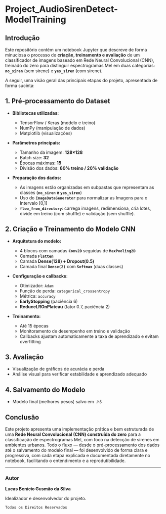 # Project_AudioSirenDetect-ModelTraining

## Introdução

Este repositório contém um notebook Jupyter que descreve de forma minuciosa o processo de **criação, treinamento e avaliação** de um classificador de imagens baseado em Rede Neural Convolucional (CNN), treinado do zero para distinguir espectrogramas Mel em duas categorias: **`no_siren`** (sem sirene) e **`yes_siren`** (com sirene).

A seguir, uma visão geral das principais etapas do projeto, apresentada de forma sucinta:

## 1. Pré-processamento do Dataset

- **Bibliotecas utilizadas:**
  - TensorFlow / Keras (modelo e treino)
  - NumPy (manipulação de dados)
  - Matplotlib (visualizações)

- **Parâmetros principais:**
  - Tamanho da imagem: **128×128**
  - Batch size: **32**
  - Épocas máximas: **15**
  - Divisão dos dados: **80% treino / 20% validação**

- **Preparação dos dados:**
  - As imagens estão organizadas em subpastas que representam as classes (**`no_siren` e `yes_siren`**)
  - Uso do **`ImageDataGenerator`** para normalizar as Imagens para o Intervalo [0,1]
  - **`flow_from_directory`**: carrega imagens, redimensiona, cria lotes, divide em treino (com shuffle) e validação (sem shuffle).

## 2. Criação e Treinamento do Modelo CNN

- **Arquitetura do modelo:**
  - 4 blocos com camadas **`Conv2D`** seguidas de **`MaxPooling2D`**
  - Camada **`Flatten`**
  - Camada **Dense(128) + Dropout(0.5)**  
  - Camada final **`Dense(2)`** com **`Softmax`** (duas classes)

- **Configuração e callbacks:**
  - Otimizador: `Adam`  
  - Função de perda: `categorical_crossentropy`  
  - Métrica: `accuracy`  
  - **EarlyStopping** (paciência 6)  
  - **ReduceLROnPlateau** (fator 0.7, paciência 2)

- **Treinamento:**
  - Até 15 épocas
  - Monitoramento de desempenho em treino e validação
  - Callbacks ajustam automaticamente a taxa de aprendizado e evitam overfitting

## 3. Avaliação

- Visualização de gráficos de acurácia e perda
- Análise visual para verificar estabilidade e aprendizado adequado

## 4. Salvamento do Modelo

- Modelo final (melhores pesos) salvo em `.h5`

## Conclusão

Este projeto apresenta uma implementação prática e bem estruturada de uma **Rede Neural Convolucional (CNN) construída do zero** para a classificação de espectrogramas Mel, com foco na detecção de sirenes em ambientes urbanos. Todo o fluxo — desde o pré-processamento dos dados até o salvamento do modelo final — foi desenvolvido de forma clara e progressiva, com cada etapa explicada e documentada diretamente no notebook, facilitando o entendimento e a reprodutibilidade.

---

### Autor

**Lucas Benício Gusmão da Silva**

Idealizador e desenvolvedor do projeto.

`Todos os Direitos Reservados`
